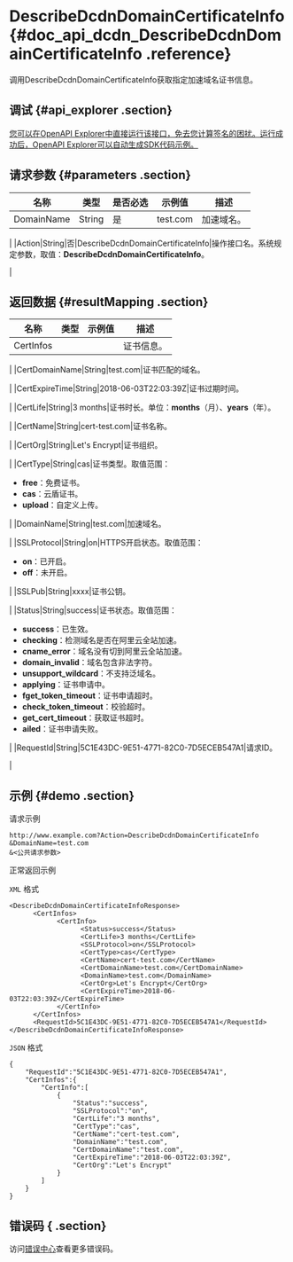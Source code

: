 # DescribeDcdnDomainCertificateInfo {#doc_api_dcdn_DescribeDcdnDomainCertificateInfo .reference}

调用DescribeDcdnDomainCertificateInfo获取指定加速域名证书信息。

## 调试 {#api_explorer .section}

[您可以在OpenAPI Explorer中直接运行该接口，免去您计算签名的困扰。运行成功后，OpenAPI Explorer可以自动生成SDK代码示例。](https://api.aliyun.com/#product=dcdn&api=DescribeDcdnDomainCertificateInfo&type=RPC&version=2018-01-15)

## 请求参数 {#parameters .section}

|名称|类型|是否必选|示例值|描述|
|--|--|----|---|--|
|DomainName|String|是|test.com|加速域名。

 |
|Action|String|否|DescribeDcdnDomainCertificateInfo|操作接口名。系统规定参数，取值：**DescribeDcdnDomainCertificateInfo**。

 |

## 返回数据 {#resultMapping .section}

|名称|类型|示例值|描述|
|--|--|---|--|
|CertInfos| | |证书信息。

 |
|CertDomainName|String|test.com|证书匹配的域名。

 |
|CertExpireTime|String|2018-06-03T22:03:39Z|证书过期时间。

 |
|CertLife|String|3 months|证书时长。单位：**months**（月）、**years**（年）。

 |
|CertName|String|cert-test.com|证书名称。

 |
|CertOrg|String|Let's Encrypt|证书组织。

 |
|CertType|String|cas|证书类型。取值范围：

 -   **free**：免费证书。
-   **cas**：云盾证书。
-   **upload**：自定义上传。

 |
|DomainName|String|test.com|加速域名。

 |
|SSLProtocol|String|on|HTTPS开启状态。取值范围：

 -   **on**：已开启。
-   **off**：未开启。

 |
|SSLPub|String|xxxx|证书公钥。

 |
|Status|String|success|证书状态。取值范围：

 -   **success**：已生效。
-   **checking**：检测域名是否在阿里云全站加速。
-   **cname\_error**：域名没有切到阿里云全站加速。
-   **domain\_invalid**：域名包含非法字符。
-   **unsupport\_wildcard**：不支持泛域名。
-   **applying**：证书申请中。
-   **fget\_token\_timeout**：证书申请超时。
-   **check\_token\_timeout**：校验超时。
-   **get\_cert\_timeout**：获取证书超时。
-   **ailed**：证书申请失败。

 |
|RequestId|String|5C1E43DC-9E51-4771-82C0-7D5ECEB547A1|请求ID。

 |

## 示例 {#demo .section}

请求示例

``` {#request_demo}
http://www.example.com?Action=DescribeDcdnDomainCertificateInfo
&DomainName=test.com
&<公共请求参数>
```

正常返回示例

`XML` 格式

``` {#xml_return_success_demo}
<DescribeDcdnDomainCertificateInfoResponse>
	  <CertInfos>
		    <CertInfo>
			      <Status>success</Status>
			      <CertLife>3 months</CertLife>
			      <SSLProtocol>on</SSLProtocol>
			      <CertType>cas</CertType>
			      <CertName>cert-test.com</CertName>
			      <CertDomainName>test.com</CertDomainName>
			      <DomainName>test.com</DomainName>
			      <CertOrg>Let's Encrypt</CertOrg>
			      <CertExpireTime>2018-06-03T22:03:39Z</CertExpireTime>
		    </CertInfo>
	  </CertInfos>
	  <RequestId>5C1E43DC-9E51-4771-82C0-7D5ECEB547A1</RequestId>
</DescribeDcdnDomainCertificateInfoResponse>
```

`JSON` 格式

``` {#json_return_success_demo}
{
	"RequestId":"5C1E43DC-9E51-4771-82C0-7D5ECEB547A1",
	"CertInfos":{
		"CertInfo":[
			{
				"Status":"success",
				"SSLProtocol":"on",
				"CertLife":"3 months",
				"CertType":"cas",
				"CertName":"cert-test.com",
				"DomainName":"test.com",
				"CertDomainName":"test.com",
				"CertExpireTime":"2018-06-03T22:03:39Z",
				"CertOrg":"Let's Encrypt"
			}
		]
	}
}
```

## 错误码 { .section}

访问[错误中心](https://error-center.aliyun.com/status/product/dcdn)查看更多错误码。

